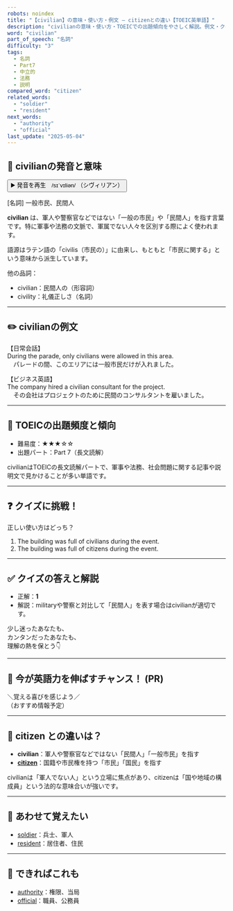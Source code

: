 ```yaml
---
robots: noindex
title: "【civilian】の意味・使い方・例文 ― citizenとの違い【TOEIC英単語】"
description: "civilianの意味・使い方・TOEICでの出題傾向をやさしく解説。例文・クイズ付きでcitizenとの違いもわかりやすく学べます。"
word: "civilian"
part_of_speech: "名詞"
difficulty: "3"
tags:
  - 名詞
  - Part7
  - 中立的
  - 法務
  - 説明
compared_word: "citizen"
related_words:
  - "soldier"
  - "resident"
next_words:
  - "authority"
  - "official"
last_update: "2025-05-04"
---
```


## 🔰 civilianの発音と意味

<button class="play-audio" onclick="playTTS('civilian')">
  <span class="play-audio-main">
    ▶️ 発音を再生　/sɪˈvɪliən/
  </span>
  <span class="play-audio-sub">
    （シヴィリアン）
  </span>
</button>

[名詞] 一般市民、民間人

**civilian** は、軍人や警察官などではない「一般の市民」や「民間人」を指す言葉です。特に軍事や法務の文脈で、軍属でない人々を区別する際によく使われます。

語源はラテン語の「civilis（市民の）」に由来し、もともと「市民に関する」という意味から派生しています。

他の品詞：  
- civilian：民間人の（形容詞）
- civility：礼儀正しさ（名詞）

---

## ✏️ civilianの例文

【日常会話】  
During the parade, only civilians were allowed in this area.  
　パレードの間、このエリアには一般市民だけが入れました。

【ビジネス英語】  
The company hired a civilian consultant for the project.  
　その会社はプロジェクトのために民間のコンサルタントを雇いました。

---

## 🎯 TOEICの出題頻度と傾向

- 難易度：★★★☆☆
- 出題パート：Part 7（長文読解）

civilianはTOEICの長文読解パートで、軍事や法務、社会問題に関する記事や説明文で見かけることが多い単語です。

---

## ❓ クイズに挑戦！

正しい使い方はどっち？

1. The building was full of civilians during the event.  
2. The building was full of citizens during the event.

---

## ✅ クイズの答えと解説

- 正解：**1**
- 解説：militaryや警察と対比して「民間人」を表す場合はcivilianが適切です。

少し迷ったあなたも、  
カンタンだったあなたも、  
理解の熱を保とう👇️

---

## 🚀 今が英語力を伸ばすチャンス！ (PR)

<div class="info-center">
＼覚える喜びを感じよう／<br>  
（おすすめ情報予定）
</div>

---

## 🤔  citizen との違いは？

- **civilian**：軍人や警察官などではない「民間人」「一般市民」を指す
- **[citizen](/word/citizen/)**：国籍や市民権を持つ「市民」「国民」を指す

civilianは「軍人でない人」という立場に焦点があり、citizenは「国や地域の構成員」という法的な意味合いが強いです。

---

## 🧩 あわせて覚えたい

- [soldier](/word/soldier/)：兵士、軍人
- [resident](/word/resident/)：居住者、住民

---

## 📖 できればこれも

- [authority](/word/authority/)：権限、当局
- [official](/word/official/)：職員、公務員

<!-- cvid: aid46_bid42 -->
